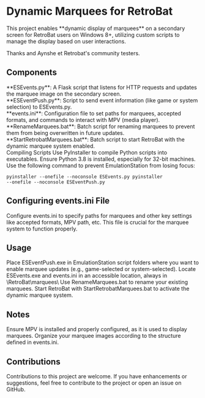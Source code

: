 <h1>Dynamic Marquees for RetroBat</h1>

<p>This project enables **dynamic display of marquees** on a secondary screen for RetroBat users on Windows 8+, utilizing custom scripts to manage the display based on user interactions.
</p>
<p>Thanks and Aynshe et Retrobat's community testers. </p>

<h2>Components</h2>
<p>
**ESEvents.py**: A Flask script that listens for HTTP requests and updates the marquee image on the secondary screen.<br>
**ESEventPush.py**: Script to send event information (like game or system selection) to ESEvents.py.<br>
**events.ini**: Configuration file to set paths for marquees, accepted formats, and commands to interact with MPV (media player).<br>
**RenameMarquees.bat**: Batch script for renaming marquees to prevent them from being overwritten in future updates.<br>
**StartRetrobatMarquees.bat**: Batch script to start RetroBat with the dynamic marquee system enabled.<br>
Compiling Scripts
Use PyInstaller to compile Python scripts into executables. Ensure Python 3.8 is installed, especially for 32-bit machines. Use the following command to prevent EmulationStation from losing focus:


<code>pyinstaller --onefile --noconsole ESEvents.py
pyinstaller --onefile --noconsole ESEventPush.py</code>


<h2>Configuring events.ini File</h2>
<p>
Configure events.ini to specify paths for marquees and other key settings like accepted formats, MPV path, etc. This file is crucial for the marquee system to function properly.
</p>

<h2>Usage</h2>
<p>
Place ESEventPush.exe in EmulationStation script folders where you want to enable marquee updates (e.g., game-selected or system-selected).
Locate ESEvents.exe and events.ini in an accessible location, always in \RetroBat\marquees\
Use RenameMarquees.bat to rename your existing marquees.
Start RetroBat with StartRetrobatMarquees.bat to activate the dynamic marquee system.
</p>

<h2>Notes</h2>
<p>
Ensure MPV is installed and properly configured, as it is used to display marquees.
Organize your marquee images according to the structure defined in events.ini.
</p>

<h2>Contributions</h2>
<p>
Contributions to this project are welcome. If you have enhancements or suggestions, feel free to contribute to the project or open an issue on GitHub.
</p>
